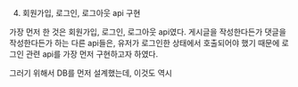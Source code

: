 4. 회원가입, 로그인, 로그아웃 api 구현

가장 먼저 한 것은 회원가입, 로그인, 로그아웃 api였다.
게시글을 작성한다든가 댓글을 작성한다든가 하는 다른 api들은, 유저가 로그인한 상태에서 호출되어야 했기 때문에 로그인 관련 api를 가장 먼저 구현하고자 하였다.

그러기 위해서 DB를 먼저 설계했는데, 이것도 역시 
